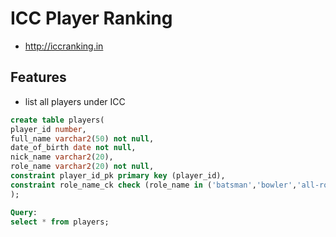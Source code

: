 # ICC Player Ranking

* http://iccranking.in

## Features

* list all players under ICC

```sql
create table players(
player_id number,
full_name varchar2(50) not null,
date_of_birth date not null,
nick_name varchar2(20),
role_name varchar2(20) not null,
constraint player_id_pk primary key (player_id),
constraint role_name_ck check (role_name in ('batsman','bowler','all-rounder'))
);
```
```sql
Query:
select * from players;
```


